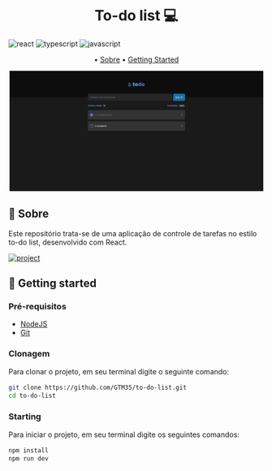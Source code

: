 [JAVASCRIPT__BADGE]: https://img.shields.io/badge/Javascript-000?style=for-the-badge&logo=javascript
[TYPESCRIPT__BADGE]: https://img.shields.io/badge/typescript-D4FAFF?style=for-the-badge&logo=typescript
[REACT__BADGE]: https://img.shields.io/badge/React-005CFE?style=for-the-badge&logo=react
[PROJECT__BADGE]: https://img.shields.io/badge/visite_este_projeto-black?style=for-the-badge
[PROJECT__URL]: https://to-do-list-5dj08n1kj-gustavo-teofilos-projects.vercel.app/

<h1 align="center" style="font-weight: bold;">To-do list 💻</h1>

![react][REACT__BADGE] ![typescript][TYPESCRIPT__BADGE] ![javascript][JAVASCRIPT__BADGE]

<p align="center">
 • <a href="#about">Sobre</a> • 
 <a href="#started">Getting Started</a>
</p>

<p align="center">
    <img src="./.github/page.png" alt="Image Example" width="500px">
</p>

<h2 id="about">📌 Sobre</h2>

Este repositório trata-se de uma aplicação de controle de tarefas no estilo to-do list, desenvolvido com React.

[![project][PROJECT__BADGE]][PROJECT__URL]

<h2 id="started">🚀 Getting started</h2>

<h3>Pré-requisitos</h3>

- [NodeJS](https://nodejs.org/en/download)
- [Git](https://git-scm.com/downloads)

<h3>Clonagem</h3>

Para clonar o projeto, em seu terminal digite o seguinte comando:

```bash
git clone https://github.com/GTM35/to-do-list.git
cd to-do-list
```

<h3>Starting</h3>

Para iniciar o projeto, em seu terminal digite os seguintes comandos:

```bash
npm install
npm run dev
```
